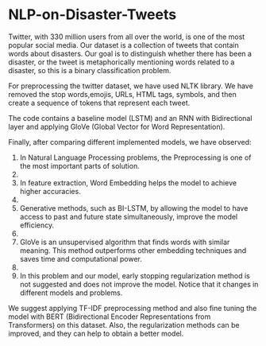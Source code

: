 # NLP-on-Disaster-Tweets
Twitter, with 330 million users from all over the world, is one of the most popular social media. Our dataset is a collection of tweets that contain words about disasters. 
Our goal is to distinguish whether there has been a disaster, or the tweet is metaphorically mentioning words related to a disaster, so this is a binary classification problem.


For preprocessing the twitter dataset, we have used NLTK library. We have removed the stop words,emojis, URLs, HTML tags, symbols, and then create a sequence of tokens that represent each tweet.

The code contains a baseline model (LSTM) and an RNN with Bidirectional layer and applying GloVe (Global Vector for Word Representation).

Finally, after comparing different implemented models, we have observed:

1.	In Natural Language Processing problems, the Preprocessing is one of the most important parts of solution.
2.	
3.	In feature extraction, Word Embedding helps the model to achieve higher accuracies.
4.	
5.	Generative methods, such as BI-LSTM, by allowing the model to have access to past and future state simultaneously, improve the model efficiency.
6.	
7.	GloVe is an unsupervised algorithm that finds words with similar meaning. This method outperforms other embedding techniques and saves time and computational power.
8.	
9.	In this problem and our model, early stopping regularization method is not suggested and does not improve the model. Notice that it changes in different models and problems.

We suggest applying TF-IDF preprocessing method and also fine tuning the model with BERT (Bidirectional Encoder Representations from Transformers) on this dataset. Also, the regularization methods can be improved, and they can help to obtain a better model. 

